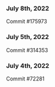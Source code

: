 ### July 8th, 2022

Commit #175973

### July 5th, 2022

Commit #314353


### July 4th, 2022

Commit #72281

